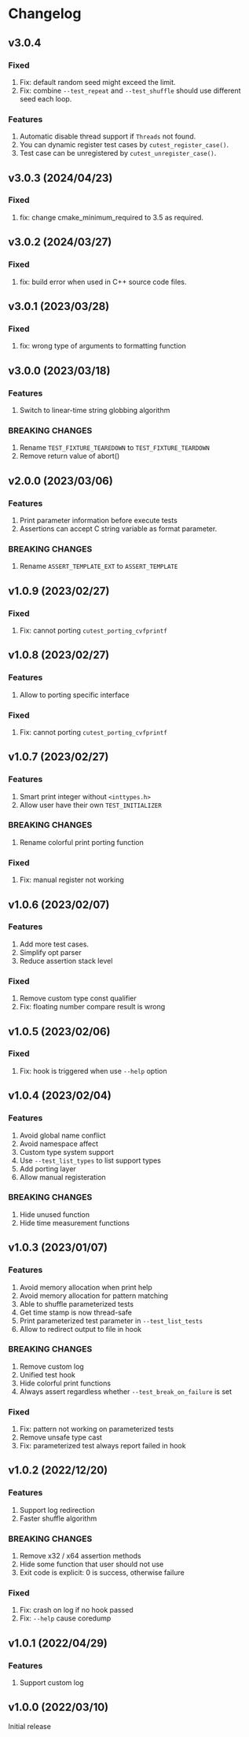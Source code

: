 # Changelog

## v3.0.4

### Fixed
1. Fix: default random seed might exceed the limit.
2. Fix: combine `--test_repeat` and `--test_shuffle` should use different seed each loop.

### Features
1. Automatic disable thread support if `Threads` not found.
2. You can dynamic register test cases by `cutest_register_case()`.
3. Test case can be unregistered by `cutest_unregister_case()`.


## v3.0.3 (2024/04/23)

### Fixed
1. fix: change cmake_minimum_required to 3.5 as required.


## v3.0.2 (2024/03/27)

### Fixed
1. fix: build error when used in C++ source code files.


## v3.0.1 (2023/03/28)

### Fixed
1. fix: wrong type of arguments to formatting function


## v3.0.0 (2023/03/18)

### Features
1. Switch to linear-time string globbing algorithm

### BREAKING CHANGES
1. Rename `TEST_FIXTURE_TEAREDOWN` to `TEST_FIXTURE_TEARDOWN`
2. Remove return value of abort()


## v2.0.0 (2023/03/06)

### Features
1. Print parameter information before execute tests
2. Assertions can accept C string variable as format parameter.

### BREAKING CHANGES
1. Rename `ASSERT_TEMPLATE_EXT` to `ASSERT_TEMPLATE`


## v1.0.9 (2023/02/27)

### Fixed
1. Fix: cannot porting `cutest_porting_cvfprintf`


## v1.0.8 (2023/02/27)

### Features
1. Allow to porting specific interface

### Fixed
1. Fix: cannot porting `cutest_porting_cvfprintf`


## v1.0.7 (2023/02/27)

### Features
1. Smart print integer without `<inttypes.h>`
2. Allow user have their own `TEST_INITIALIZER`

### BREAKING CHANGES
1. Rename colorful print porting function

### Fixed
1. Fix: manual register not working


## v1.0.6 (2023/02/07)

### Features
1. Add more test cases.
2. Simplify opt parser
3. Reduce assertion stack level

### Fixed
1. Remove custom type const qualifier
2. Fix: floating number compare result is wrong


## v1.0.5 (2023/02/06)

### Fixed
1. Fix: hook is triggered when use `--help` option


## v1.0.4 (2023/02/04)

### Features
1. Avoid global name conflict
2. Avoid namespace affect
3. Custom type system support
4. Use `--test_list_types` to list support types
5. Add porting layer
6. Allow manual registeration

### BREAKING CHANGES
1. Hide unused function
2. Hide time measurement functions


## v1.0.3 (2023/01/07)

### Features
1. Avoid memory allocation when print help
2. Avoid memory allocation for pattern matching
3. Able to shuffle parameterized tests
4. Get time stamp is now thread-safe
5. Print parameterized test parameter in `--test_list_tests`
6. Allow to redirect output to file in hook

### BREAKING CHANGES
1. Remove custom log
2. Unified test hook
3. Hide colorful print functions
4. Always assert regardless whether `--test_break_on_failure` is set

### Fixed
1. Fix: pattern not working on parameterized tests
2. Remove unsafe type cast
3. Fix: parameterized test always report failed in hook


## v1.0.2 (2022/12/20)

### Features
1. Support log redirection
2. Faster shuffle algorithm

### BREAKING CHANGES
1. Remove x32 / x64 assertion methods
2. Hide some function that user should not use
3. Exit code is explicit: 0 is success, otherwise failure

### Fixed
1. Fix: crash on log if no hook passed
2. Fix: `--help` cause coredump


## v1.0.1 (2022/04/29)

### Features
1. Support custom log


## v1.0.0 (2022/03/10)

Initial release
